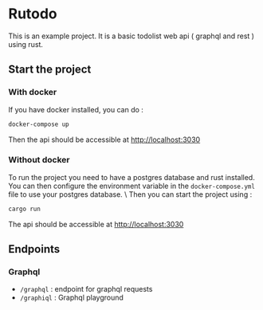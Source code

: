 # Rutodo

This is an example project. It is a basic todolist web api ( graphql and rest ) using rust.

## Start the project 

### With docker 
If you have docker installed, you can do : 
```sh
docker-compose up
```
Then the api should be accessible at [http://localhost:3030](http://localhost:3030)

### Without docker
To run the project you need to have a postgres database and rust installed.\
You can then configure the environment variable in the `docker-compose.yml` file to use your postgres database. \ 
Then you can start the project using : 
```sh 
cargo run 
```
The api should be accessible at [http://localhost:3030](http://localhost:3030)

## Endpoints 
### Graphql
- `/graphql` : endpoint for graphql requests
- `/graphiql` : Graphql playground
